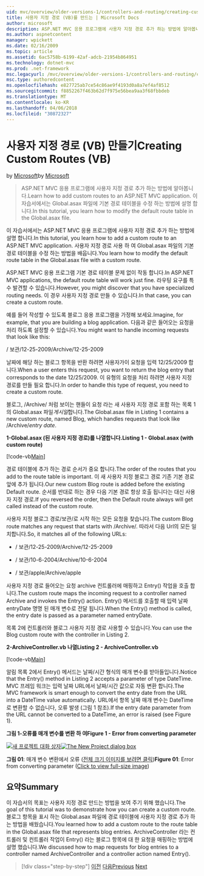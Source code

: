 ```yaml
---
uid: mvc/overview/older-versions-1/controllers-and-routing/creating-custom-routes-vb
title: 사용자 지정 경로 (VB)를 만드는 | Microsoft Docs
author: microsoft
description: ASP.NET MVC 응용 프로그램에 사용자 지정 경로 추가 하는 방법에 알아봅니다. 이 자습서에서는 Global.asax 파일에 기본 경로 테이블을 수정 하는 방법에 설명 합니다.
ms.author: aspnetcontent
manager: wpickett
ms.date: 02/16/2009
ms.topic: article
ms.assetid: 6ac5758b-6199-42af-adcb-21954b864951
ms.technology: dotnet-mvc
ms.prod: .net-framework
msc.legacyurl: /mvc/overview/older-versions-1/controllers-and-routing/creating-custom-routes-vb
msc.type: authoredcontent
ms.openlocfilehash: e827725ab7ce54c86ae9f4193d0a8a7ef4af8512
ms.sourcegitcommit: f8852267f463b62d7f975e56bea9aa3f68fbbdeb
ms.translationtype: MT
ms.contentlocale: ko-KR
ms.lasthandoff: 04/06/2018
ms.locfileid: "30872327"
---
```

<a name="creating-custom-routes-vb"></a><span data-ttu-id="acc6e-104">사용자 지정 경로 (VB) 만들기</span><span class="sxs-lookup"><span data-stu-id="acc6e-104">Creating Custom Routes (VB)</span></span>
====================
<span data-ttu-id="acc6e-105">by [Microsoft](https://github.com/microsoft)</span><span class="sxs-lookup"><span data-stu-id="acc6e-105">by [Microsoft](https://github.com/microsoft)</span></span>

> <span data-ttu-id="acc6e-106">ASP.NET MVC 응용 프로그램에 사용자 지정 경로 추가 하는 방법에 알아봅니다.</span><span class="sxs-lookup"><span data-stu-id="acc6e-106">Learn how to add custom routes to an ASP.NET MVC application.</span></span> <span data-ttu-id="acc6e-107">이 자습서에서는 Global.asax 파일에 기본 경로 테이블을 수정 하는 방법에 설명 합니다.</span><span class="sxs-lookup"><span data-stu-id="acc6e-107">In this tutorial, you learn how to modify the default route table in the Global.asax file.</span></span>


<span data-ttu-id="acc6e-108">이 자습서에서는 ASP.NET MVC 응용 프로그램에 사용자 지정 경로 추가 하는 방법에 설명 합니다.</span><span class="sxs-lookup"><span data-stu-id="acc6e-108">In this tutorial, you learn how to add a custom route to an ASP.NET MVC application.</span></span> <span data-ttu-id="acc6e-109">사용자 지정 경로 사용 하 여 Global.asax 파일의 기본 경로 테이블을 수정 하는 방법을 배웁니다.</span><span class="sxs-lookup"><span data-stu-id="acc6e-109">You learn how to modify the default route table in the Global.asax file with a custom route.</span></span>

<span data-ttu-id="acc6e-110">ASP.NET MVC 응용 프로그램 기본 경로 테이블 문제 없이 작동 합니다.</span><span class="sxs-lookup"><span data-stu-id="acc6e-110">In ASP.NET MVC applications, the default route table will work just fine.</span></span> <span data-ttu-id="acc6e-111">라우팅 요구를 특수 발견할 수 있습니다.</span><span class="sxs-lookup"><span data-stu-id="acc6e-111">However, you might discover that you have specialized routing needs.</span></span> <span data-ttu-id="acc6e-112">이 경우 사용자 지정 경로 만들 수 있습니다.</span><span class="sxs-lookup"><span data-stu-id="acc6e-112">In that case, you can create a custom route.</span></span>

<span data-ttu-id="acc6e-113">예를 들어 작성할 수 있도록 블로그 응용 프로그램을 가정해 보세요.</span><span class="sxs-lookup"><span data-stu-id="acc6e-113">Imagine, for example, that you are building a blog application.</span></span> <span data-ttu-id="acc6e-114">다음과 같은 들어오는 요청을 처리 하도록 설정할 수 있습니다.</span><span class="sxs-lookup"><span data-stu-id="acc6e-114">You might want to handle incoming requests that look like this:</span></span>

<span data-ttu-id="acc6e-115">/ 보관/12-25-2009</span><span class="sxs-lookup"><span data-stu-id="acc6e-115">/Archive/12-25-2009</span></span>

<span data-ttu-id="acc6e-116">날짜에 해당 하는 블로그 항목을 반환 하려면 사용자가이 요청을 입력 12/25/2009 합니다.</span><span class="sxs-lookup"><span data-stu-id="acc6e-116">When a user enters this request, you want to return the blog entry that corresponds to the date 12/25/2009.</span></span> <span data-ttu-id="acc6e-117">이 유형의 요청을 처리 하려면 사용자 지정 경로를 만들 필요 합니다.</span><span class="sxs-lookup"><span data-stu-id="acc6e-117">In order to handle this type of request, you need to create a custom route.</span></span>

<span data-ttu-id="acc6e-118">블로그, /Archive/ 처럼 보이는 핸들이 요청 라는 새 사용자 지정 경로 포함 하는 목록 1의 Global.asax 파일*게시일*합니다.</span><span class="sxs-lookup"><span data-stu-id="acc6e-118">The Global.asax file in Listing 1 contains a new custom route, named Blog, which handles requests that look like /Archive/*entry date*.</span></span>

<span data-ttu-id="acc6e-119">**1-Global.asax (된 사용자 지정 경로)를 나열합니다.**</span><span class="sxs-lookup"><span data-stu-id="acc6e-119">**Listing 1 - Global.asax (with custom route)**</span></span>

[!code-vb[Main](creating-custom-routes-vb/samples/sample1.vb)]

<span data-ttu-id="acc6e-120">경로 테이블에 추가 하는 경로 순서가 중요 합니다.</span><span class="sxs-lookup"><span data-stu-id="acc6e-120">The order of the routes that you add to the route table is important.</span></span> <span data-ttu-id="acc6e-121">이 새 사용자 지정 블로그 경로 기존 기본 경로 앞에 추가 됩니다.</span><span class="sxs-lookup"><span data-stu-id="acc6e-121">Our new custom Blog route is added before the existing Default route.</span></span> <span data-ttu-id="acc6e-122">순서를 반대로 하는 경우 다음 기본 경로 항상 호출 됩니다는 대신 사용자 지정 경로.</span><span class="sxs-lookup"><span data-stu-id="acc6e-122">If you reversed the order, then the Default route always will get called instead of the custom route.</span></span>

<span data-ttu-id="acc6e-123">사용자 지정 블로그 경로/보관/로 시작 하는 모든 요청을 찾습니다.</span><span class="sxs-lookup"><span data-stu-id="acc6e-123">The custom Blog route matches any request that starts with /Archive/.</span></span> <span data-ttu-id="acc6e-124">따라서 다음 Url의 모든 일치합니다.</span><span class="sxs-lookup"><span data-stu-id="acc6e-124">So, it matches all of the following URLs:</span></span>

- <span data-ttu-id="acc6e-125">/ 보관/12-25-2009</span><span class="sxs-lookup"><span data-stu-id="acc6e-125">/Archive/12-25-2009</span></span>

- <span data-ttu-id="acc6e-126">/ 보관/10-6-2004</span><span class="sxs-lookup"><span data-stu-id="acc6e-126">/Archive/10-6-2004</span></span>

- <span data-ttu-id="acc6e-127">/ 보관/apple</span><span class="sxs-lookup"><span data-stu-id="acc6e-127">/Archive/apple</span></span>

<span data-ttu-id="acc6e-128">사용자 지정 경로 들어오는 요청 archive 컨트롤러에 매핑하고 Entry() 작업을 호출 합니다.</span><span class="sxs-lookup"><span data-stu-id="acc6e-128">The custom route maps the incoming request to a controller named Archive and invokes the Entry() action.</span></span> <span data-ttu-id="acc6e-129">Entry() 메서드를 호출할 때 입력 날짜 entryDate 명명 된 매개 변수로 전달 됩니다.</span><span class="sxs-lookup"><span data-stu-id="acc6e-129">When the Entry() method is called, the entry date is passed as a parameter named entryDate.</span></span>

<span data-ttu-id="acc6e-130">목록 2에 컨트롤러와 블로그 사용자 지정 경로 사용할 수 있습니다.</span><span class="sxs-lookup"><span data-stu-id="acc6e-130">You can use the Blog custom route with the controller in Listing 2.</span></span>

<span data-ttu-id="acc6e-131">**2-ArchiveController.vb 나열**</span><span class="sxs-lookup"><span data-stu-id="acc6e-131">**Listing 2 - ArchiveController.vb**</span></span>

[!code-vb[Main](creating-custom-routes-vb/samples/sample2.vb)]

<span data-ttu-id="acc6e-132">알림 목록 2에서 Entry() 메서드는 날짜/시간 형식의 매개 변수를 받아들입니다.</span><span class="sxs-lookup"><span data-stu-id="acc6e-132">Notice that the Entry() method in Listing 2 accepts a parameter of type DateTime.</span></span> <span data-ttu-id="acc6e-133">MVC 프레임 워크는 입력 날짜 URL에서 날짜/시간 값으로 자동 변환 합니다.</span><span class="sxs-lookup"><span data-stu-id="acc6e-133">The MVC framework is smart enough to convert the entry date from the URL into a DateTime value automatically.</span></span> <span data-ttu-id="acc6e-134">URL에서 항목 날짜 매개 변수는 DateTime로 변환할 수 없습니다, 오류 발생 (그림 1 참조).</span><span class="sxs-lookup"><span data-stu-id="acc6e-134">If the entry date parameter from the URL cannot be converted to a DateTime, an error is raised (see Figure 1).</span></span>

<span data-ttu-id="acc6e-135">**그림 1-오류를 매개 변수를 변환 하 여**</span><span class="sxs-lookup"><span data-stu-id="acc6e-135">**Figure 1 - Error from converting parameter**</span></span>


<span data-ttu-id="acc6e-136">[![새 프로젝트 대화 상자](creating-custom-routes-vb/_static/image1.jpg)](creating-custom-routes-vb/_static/image1.png)</span><span class="sxs-lookup"><span data-stu-id="acc6e-136">[![The New Project dialog box](creating-custom-routes-vb/_static/image1.jpg)](creating-custom-routes-vb/_static/image1.png)</span></span>

<span data-ttu-id="acc6e-137">**그림 01**: 매개 변수 변환에서 오류 ([전체 크기 이미지를 보려면 클릭](creating-custom-routes-vb/_static/image2.png))</span><span class="sxs-lookup"><span data-stu-id="acc6e-137">**Figure 01**: Error from converting parameter ([Click to view full-size image](creating-custom-routes-vb/_static/image2.png))</span></span>


## <a name="summary"></a><span data-ttu-id="acc6e-138">요약</span><span class="sxs-lookup"><span data-stu-id="acc6e-138">Summary</span></span>

<span data-ttu-id="acc6e-139">이 자습서의 목표는 사용자 지정 경로 만드는 방법을 보여 주기 위해 했습니다.</span><span class="sxs-lookup"><span data-stu-id="acc6e-139">The goal of this tutorial was to demonstrate how you can create a custom route.</span></span> <span data-ttu-id="acc6e-140">블로그 항목을 표시 하는 Global.asax 파일에 경로 테이블에 사용자 지정 경로 추가 하는 방법을 배웠습니다.</span><span class="sxs-lookup"><span data-stu-id="acc6e-140">You learned how to add a custom route to the route table in the Global.asax file that represents blog entries.</span></span> <span data-ttu-id="acc6e-141">ArchiveController 라는 컨트롤러 및 컨트롤러 작업이 Entry() 라는 블로그 항목에 대 한 요청을 매핑하는 방법에 설명 했습니다.</span><span class="sxs-lookup"><span data-stu-id="acc6e-141">We discussed how to map requests for blog entries to a controller named ArchiveController and a controller action named Entry().</span></span>

> [!div class="step-by-step"]
> <span data-ttu-id="acc6e-142">[이전](asp-net-mvc-controller-overview-vb.md)
> [다음](creating-a-route-constraint-vb.md)</span><span class="sxs-lookup"><span data-stu-id="acc6e-142">[Previous](asp-net-mvc-controller-overview-vb.md)
[Next](creating-a-route-constraint-vb.md)</span></span>
